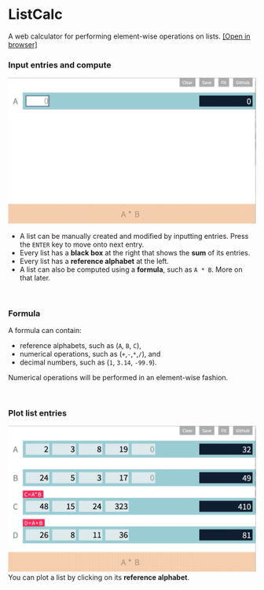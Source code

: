 # ListCalc

A web calculator for performing element-wise operations on lists.
[[Open in browser]](https://iamfranco.github.io/listCalc/)

### Input entries and compute
![](computegif.gif)
* A list can be manually created and modified by inputting entries. Press the `ENTER` key to move onto next entry.
* Every list has a **black box** at the right that shows the **sum** of its entries.
* Every list has a **reference alphabet** at the left.
* A list can also be computed using a **formula**, such as `A * B`. More on that later.

<br>

### Formula
A formula can contain:
  * reference alphabets, such as (`A`, `B`, `C`),
  * numerical operations, such as (`+`,`-`,`*`,`/`), and
  * decimal numbers, such as (`1`, `3.14`, `-99.9`).

Numerical operations will be performed in an element-wise fashion.

<br>

### Plot list entries
![](graphgif.gif)
You can plot a list by
clicking on its **reference alphabet**.